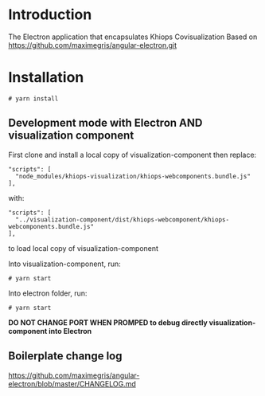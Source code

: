 # Introduction

The Electron application that encapsulates Khiops Covisualization
Based on https://github.com/maximegris/angular-electron.git

# Installation

```
# yarn install
```

## Development mode with Electron AND visualization component

First clone and install a local copy of visualization-component
then replace:
```
"scripts": [
  "node_modules/khiops-visualization/khiops-webcomponents.bundle.js"
],
```
with:
```
"scripts": [
  "../visualization-component/dist/khiops-webcomponent/khiops-webcomponents.bundle.js"
],
```
to load local copy of visualization-component

Into visualization-component, run:

```
# yarn start
```

Into electron folder, run:

```
# yarn start
```

**DO NOT CHANGE PORT WHEN PROMPED to debug directly visualization-component into Electron**


## Boilerplate change log

https://github.com/maximegris/angular-electron/blob/master/CHANGELOG.md


